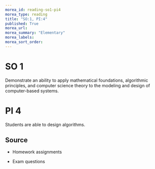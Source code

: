 ```yaml
---
morea_id: reading-so1-pi4
morea_type: reading
title: "SO:1, PI:4"
published: True
morea_url:
morea_summary: "Elementary"
morea_labels:
morea_sort_order:
---
```


# SO 1 

Demonstrate an ability to apply mathematical foundations, algorithmic principles, and computer science theory to the modeling and design of computer-based systems.

# PI 4

Students are able to design algorithms.

## Source

* Homework assignments

* Exam questions